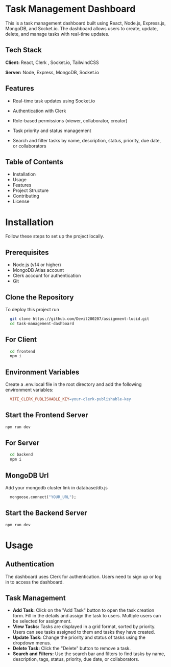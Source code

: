 
# Task Management Dashboard

This is a task management dashboard built using React, Node.js, Express.js, MongoDB, and Socket.io. The dashboard allows users to create, update, delete, and manage tasks with real-time updates.
## Tech Stack

**Client:** React, Clerk , Socket.io, TailwindCSS

**Server:** Node, Express, MongoDB, Socket.io


## Features

- Real-time task updates using Socket.io

- Authentication with Clerk
- Role-based permissions (viewer, collaborator, creator)
- Task priority and status management
- Search and filter tasks by name, description, status, priority, due date, or collaborators

## Table of Contents

- Installation
- Usage
- Features
- Project Structure
- Contributing
- License

# Installation

Follow these steps to set up the project locally.

## Prerequisites
- Node.js (v14 or higher)
- MongoDB Atlas account
- Clerk account for authentication
- Git


## Clone the Repository

To deploy this project run

```bash
  git clone https://github.com/Devil200207/assignment-lucid.git
  cd task-management-dashboard
```

## For Client
```bash
  cd frontend
  npm i
```

## Environment Variables
Create a .env.local file in the root directory and add the following environment variables:

```makefile
  VITE_CLERK_PUBLISHABLE_KEY=your-clerk-publishable-key
```

## Start the Frontend Server
```bash
npm run dev
```
## For Server
```bash
  cd backend
  npm i
```

## MongoDB Url
Add your mongodb cluster link in database/db.js

```makefile
  mongoose.connect("YOUR_URL");
```

## Start the Backend Server
```bash
npm run dev
```
# Usage
## Authentication
The dashboard uses Clerk for authentication. Users need to sign up or log in to access the dashboard.

## Task Management
- **Add Task:** Click on the "Add Task" button to open the task creation form. Fill in the details and assign the task to users. Multiple users can be selected for assignment.
- **View Tasks:** Tasks are displayed in a grid format, sorted by priority. Users can see tasks assigned to them and tasks they have created.
- **Update Task:** Change the priority and status of tasks using the dropdown menus.
- **Delete Task:** Click the "Delete" button to remove a task.
- **Search and Filters:** Use the search bar and filters to find tasks by name, description, tags, status, priority, due date, or collaborators.
